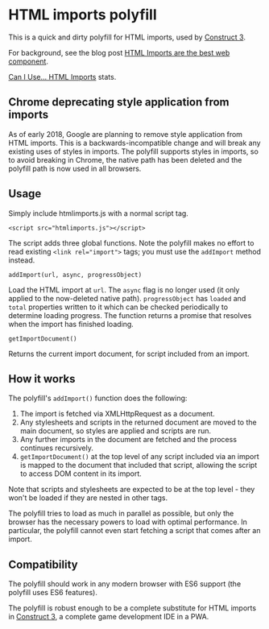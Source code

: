 # HTML imports polyfill
This is a quick and dirty polyfill for HTML imports, used by [Construct 3](https://www.construct.net).

For background, see the blog post [HTML Imports are the best web component](https://www.scirra.com/blog/ashley/34/html-imports-are-the-best-web-component).

[Can I Use... HTML Imports](http://caniuse.com/#feat=imports) stats.

## Chrome deprecating style application from imports

As of early 2018, Google are planning to remove style application from HTML imports. This is a backwards-incompatible change and will break any existing uses of styles in imports. The polyfill supports styles in imports, so to avoid breaking in Chrome, the native path has been deleted and the polyfill path is now used in all browsers.

## Usage

Simply include htmlimports.js with a normal script tag.

`<script src="htmlimports.js"></script>`

The script adds three global functions. Note the polyfill makes no effort to read existing `<link rel="import">` tags; you must use the `addImport` method instead.

`addImport(url, async, progressObject)`

Load the HTML import at `url`. The `async` flag is no longer used (it only applied to the now-deleted native path). `progressObject` has `loaded` and `total` properties written to it which can be checked periodically to determine loading progress. The function returns a promise that resolves when the import has finished loading.

`getImportDocument()`

Returns the current import document, for script included from an import.

## How it works

The polyfill's `addImport()` function does the following:

1. The import is fetched via XMLHttpRequest as a document.
2. Any stylesheets and scripts in the returned document are moved to the main document, so styles are applied and scripts are run.
3. Any further imports in the document are fetched and the process continues recursively.
4. `getImportDocument()` at the top level of any script included via an import is mapped to the document that included that script, allowing the script to access DOM content in its import.

Note that scripts and stylesheets are expected to be at the top level - they won't be loaded if they are nested in other tags.

The polyfill tries to load as much in parallel as possible, but only the browser has the necessary powers to load with optimal performance. In particular, the polyfill cannot even start fetching a script that comes after an import.

## Compatibility

The polyfill should work in any modern browser with ES6 support (the polyfill uses ES6 features).

The polyfill is robust enough to be a complete substitute for HTML imports in [Construct 3](https://www.construct.net), a complete game development IDE in a PWA.
